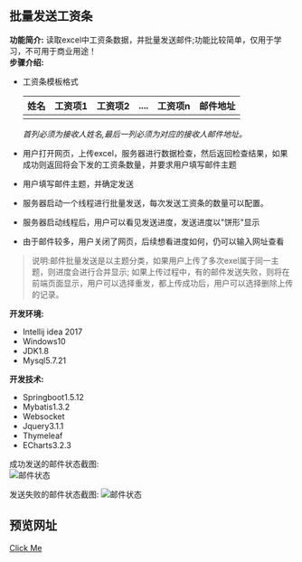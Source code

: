 ## 批量发送工资条  
**功能简介:** 读取excel中工资条数据，并批量发送邮件;功能比较简单，仅用于学习，不可用于商业用途！   
**步骤介绍:** 
- 工资条模板格式

  |姓名|工资项1|工资项2|....|工资项n|邮件地址|
  |---|---|---|----|----|---|
  | | | | | | |
  
  *首列必须为接收人姓名,最后一列必须为对应的接收人邮件地址。*
- 用户打开网页，上传excel，服务器进行数据检查，然后返回检查结果，如果成功则返回将会下发的工资条数量，并要求用户填写邮件主题
- 用户填写邮件主题，并确定发送
- 服务器启动一个线程进行批量发送，每次发送工资条的数量可以配置。
- 服务器启动线程后，用户可以看见发送进度，发送进度以"饼形"显示
- 由于邮件较多，用户关闭了网页，后续想看进度如何，仍可以输入网址查看  
>  说明:邮件批量发送是以主题分类，如果用户上传了多次exel属于同一主题，则进度会进行合并显示;
        如果上传过程中，有的邮件发送失败，则将在前端页面显示，用户可以选择重发，都上传成功后，用户可以选择删除上传的记录。
 
**开发环境:**  
  - Intellij idea 2017
  - Windows10
  - JDK1.8
  - Mysql5.7.21  
  
**开发技术:**   
  - Springboot1.5.12
  - Mybatis1.3.2
  - Websocket
  - Jquery3.1.1
  - Thymeleaf
  - ECharts3.2.3
  
  成功发送的邮件状态截图:  
  ![邮件状态](https://picabstract-preview-ftn.weiyun.com:8443/ftn_pic_abs_v2/d7d71df71a1866c21e522329aacf20e0f0a8b978a5899eed460ebc66dd9bf0db222be351e285ea368d834fdb144e2276?pictype=scale&from=30111&version=3.3.3.3&uin=542600078&fname=email%20status.png&size=750)
  
  发送失败的邮件状态截图:
  ![邮件状态](https://picabstract-preview-ftn.weiyun.com:8443/ftn_pic_abs_v2/477a9a2f710874f71c6d1b9d1eafe8569de5288dd3686e15ffff11ad17d4211b8cc2cc1876685a4f80ed1210e43473e6?pictype=scale&from=30111&version=3.3.3.3&uin=542600078&fname=failed_sending.png&size=750)
  
  ## 预览网址
  [Click Me](http://172.93.47.42)
  
  
  
  
